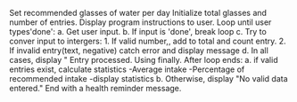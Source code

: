 Set recommended glasses of water per day
Initialize total glasses and number of entries.
Display program instructions to user.
Loop until user types'done':
a. Get user input.
b. If input is 'done', break loop
c. Try to conver input to intergers:
	1. If valid number,, add to total and count entry.
	2. If invalid entry(text, negative) catch error and display message
d. In all cases, display " Entry processed. Using finally.
After loop ends:
a. if valid entries exist, calculate statistics
-Average intake
-Percentage of recommended intake
-display statistics
b. Otherwise, display "No valid data entered."
End with a health reminder message. 

 
